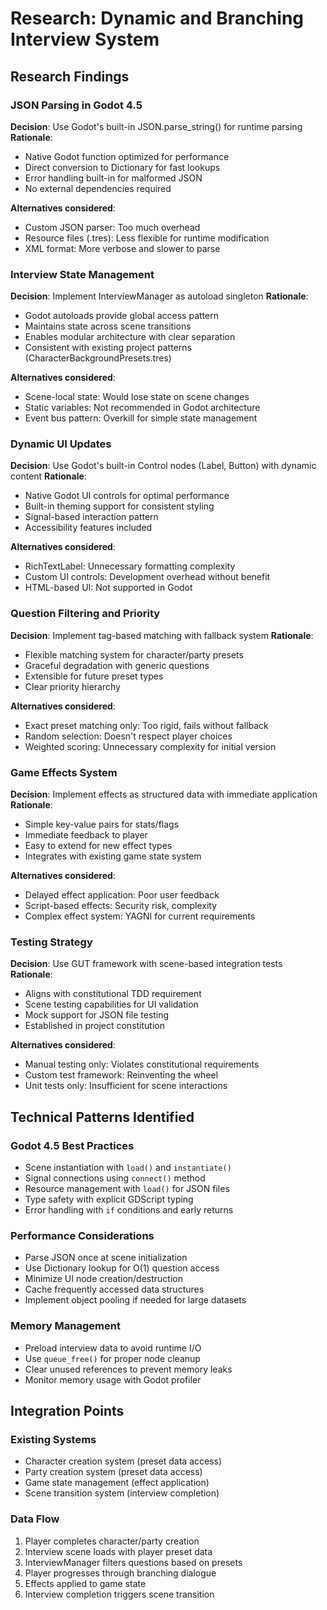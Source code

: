 # Research: Dynamic and Branching Interview System

## Research Findings

### JSON Parsing in Godot 4.5
**Decision**: Use Godot's built-in JSON.parse_string() for runtime parsing
**Rationale**:
- Native Godot function optimized for performance
- Direct conversion to Dictionary for fast lookups
- Error handling built-in for malformed JSON
- No external dependencies required

**Alternatives considered**:
- Custom JSON parser: Too much overhead
- Resource files (.tres): Less flexible for runtime modification
- XML format: More verbose and slower to parse

### Interview State Management
**Decision**: Implement InterviewManager as autoload singleton
**Rationale**:
- Godot autoloads provide global access pattern
- Maintains state across scene transitions
- Enables modular architecture with clear separation
- Consistent with existing project patterns (CharacterBackgroundPresets.tres)

**Alternatives considered**:
- Scene-local state: Would lose state on scene changes
- Static variables: Not recommended in Godot architecture
- Event bus pattern: Overkill for simple state management

### Dynamic UI Updates
**Decision**: Use Godot's built-in Control nodes (Label, Button) with dynamic content
**Rationale**:
- Native Godot UI controls for optimal performance
- Built-in theming support for consistent styling
- Signal-based interaction pattern
- Accessibility features included

**Alternatives considered**:
- RichTextLabel: Unnecessary formatting complexity
- Custom UI controls: Development overhead without benefit
- HTML-based UI: Not supported in Godot

### Question Filtering and Priority
**Decision**: Implement tag-based matching with fallback system
**Rationale**:
- Flexible matching system for character/party presets
- Graceful degradation with generic questions
- Extensible for future preset types
- Clear priority hierarchy

**Alternatives considered**:
- Exact preset matching only: Too rigid, fails without fallback
- Random selection: Doesn't respect player choices
- Weighted scoring: Unnecessary complexity for initial version

### Game Effects System
**Decision**: Implement effects as structured data with immediate application
**Rationale**:
- Simple key-value pairs for stats/flags
- Immediate feedback to player
- Easy to extend for new effect types
- Integrates with existing game state system

**Alternatives considered**:
- Delayed effect application: Poor user feedback
- Script-based effects: Security risk, complexity
- Complex effect system: YAGNI for current requirements

### Testing Strategy
**Decision**: Use GUT framework with scene-based integration tests
**Rationale**:
- Aligns with constitutional TDD requirement
- Scene testing capabilities for UI validation
- Mock support for JSON file testing
- Established in project constitution

**Alternatives considered**:
- Manual testing only: Violates constitutional requirements
- Custom test framework: Reinventing the wheel
- Unit tests only: Insufficient for scene interactions

## Technical Patterns Identified

### Godot 4.5 Best Practices
- Scene instantiation with `load()` and `instantiate()`
- Signal connections using `connect()` method
- Resource management with `load()` for JSON files
- Type safety with explicit GDScript typing
- Error handling with `if` conditions and early returns

### Performance Considerations
- Parse JSON once at scene initialization
- Use Dictionary lookup for O(1) question access
- Minimize UI node creation/destruction
- Cache frequently accessed data structures
- Implement object pooling if needed for large datasets

### Memory Management
- Preload interview data to avoid runtime I/O
- Use `queue_free()` for proper node cleanup
- Clear unused references to prevent memory leaks
- Monitor memory usage with Godot profiler

## Integration Points

### Existing Systems
- Character creation system (preset data access)
- Party creation system (preset data access)
- Game state management (effect application)
- Scene transition system (interview completion)

### Data Flow
1. Player completes character/party creation
2. Interview scene loads with player preset data
3. InterviewManager filters questions based on presets
4. Player progresses through branching dialogue
5. Effects applied to game state
6. Interview completion triggers scene transition